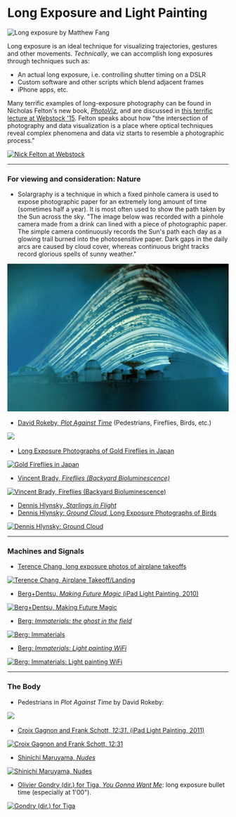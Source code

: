 # Long Exposure and Light Painting

![Long exposure by Matthew Fang](images/long-exposure-matthew-fang.jpg)

Long exposure is an ideal technique for visualizing trajectories, gestures and other movements. *Technically*, we can accomplish long exposures through techniques such as: 

* An actual long exposure, i.e. controlling shutter timing on a DSLR
* Custom software and other scripts which blend adjacent frames
* iPhone apps, etc.

Many terrific examples of long-exposure photography can be found in Nicholas Felton's new book, [*PhotoViz*](http://usshop.gestalten.com/photoviz.html), and are discussed in [this terrific lecture at Webstock '15](https://vimeo.com/122852255). Felton speaks about how "the intersection of photography and data visualization is a place where optical techniques reveal complex phenomena and data viz starts to resemble a photographic process."

[![Nick Felton at Webstock](images/felton-webstock.jpg)](https://vimeo.com/122852255)

---

### For viewing and consideration: Nature

* Solargraphy is a technique in which a fixed pinhole camera is used to expose photographic paper for an extremely long amount of time (sometimes half a year). It is most often used to show the path taken by the Sun across the sky. "The image below was recorded with a pinhole camera made from a drink can lined with a piece of photographic paper. The simple camera continuously records the Sun's path each day as a glowing trail burned into the photosensitive paper. Dark gaps in the daily arcs are caused by cloud cover, whereas continuous bright tracks record glorious spells of sunny weather."

![Solargraphy](images/solargraphy_regina_valkenborgh_6months.jpg)


* [David Rokeby, *Plot Against Time*](http://www.davidrokeby.com/PlotAgainstTime.html) (Pedestrians, Fireflies, Birds, etc.)

[![](images/long-exposure-rokeby-snow.jpg)](http://www.davidrokeby.com/PlotAgainstTime.html)

* [Long Exposure Photographs of Gold Fireflies in Japan](http://www.thisiscolossal.com/2011/12/stunning-time-lapse-photographs-of-gold-fireflies-in-japan/)

[![Gold Fireflies in Japan](images/long-exposure-fireflies.jpg)](http://www.thisiscolossal.com/2011/12/stunning-time-lapse-photographs-of-gold-fireflies-in-japan/)

* [Vincent Brady, *Fireflies (Backyard Bioluminescence)*](http://www.vincentbrady.com/fireflies)

[![Vincent Brady, Fireflies (Backyard Bioluminescence)](images/long-exposure-vincentbrady-fireflies.jpg)](http://www.vincentbrady.com/fireflies)

* [Dennis Hlynsky, *Starlings in Flight*](https://aeon.co/videos/starlings-in-flight-sketch-entrancing-abstract-patterns-across-an-autumn-sky)
* [Dennis Hlynsky: *Ground Cloud*, Long Exposure Photographs of Birds](https://vimeo.com/149022523)

[![Dennis Hlynsky: *Ground Cloud*](images/long-exposure-hlynsky.jpg)](https://vimeo.com/149022523)

---

### Machines and Signals

* [Terence Chang, long exposure photos of airplane takeoffs](http://www.amusingplanet.com/2011/05/long-exposure-shots-of-airline-takeoffs.html)

[![Terence Chang, Airplane Takeoff/Landing](images/long-exposure-chang-airplane14.jpg)](http://www.amusingplanet.com/2011/05/long-exposure-shots-of-airline-takeoffs.html)

* [Berg+Dentsu, *Making Future Magic* (iPad Light Painting, 2010)](https://vimeo.com/14958082)

[![Berg+Dentsu, *Making Future Magic*](images/long-exposure-berg-ipad.jpg)](https://vimeo.com/14958082)

* [Berg: *Immaterials: the ghost in the field*](https://vimeo.com/7022707)

[![Berg: Immaterials](images/long-exposure-berg-fields.jpg)](https://vimeo.com/7022707)

* [Berg: *Immaterials: Light painting WiFi*](https://vimeo.com/20412632)

[![Berg: *Immaterials: Light painting WiFi*](images/long-exposure-berg-wifi.jpg)](https://vimeo.com/20412632)

---

### The Body

* Pedestrians in *Plot Against Time* by David Rokeby: 

[![](images/long-exposure-rokeby-pedestrians.jpg)](http://www.davidrokeby.com/PlotAgainstTime.html)

* [Croix Gagnon and Frank Schott, *12:31*. (iPad Light Painting, 2011)](http://www.project1231.com/)

[![Croix Gagnon and Frank Schott, 12:31](images/long-exposure-gagnon-schott.jpg)](http://www.project1231.com/)

* [Shinichi Maruyama, *Nudes*](http://www.shinichimaruyama.com/)

[![Shinichi Maruyama, *Nudes*](images/maruyama-long-exposure.jpg)](http://www.shinichimaruyama.com/)

* [Olivier Gondry (dir.) for Tiga, *You Gonna Want Me*](https://www.youtube.com/watch?v=b7IJVdBecqQ): long exposure bullet time (especially at 1'00"). 

[![Gondry (dir.) for Tiga](images/long-exposure-gondry.jpg)](https://www.youtube.com/watch?v=b7IJVdBecqQ)
